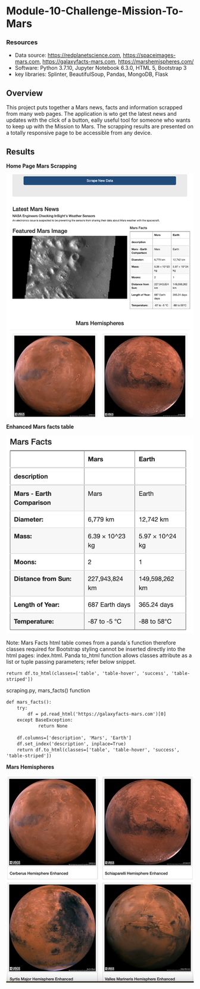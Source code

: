 # Module-10-Challenge-Mission-To-Mars


### Resources
- Data source: https://redplanetscience.com, https://spaceimages-mars.com, https://galaxyfacts-mars.com, https://marshemispheres.com/
- Software: Python 3.7.10, Jupyter Notebook 6.3.0, HTML 5, Bootstrap 3
- key libraries: Splinter, BeautifulSoup, Pandas, MongoDB, Flask


## Overview

 This project puts together a Mars news, facts and information scrapped from many web pages. The application is wto get the latest news and updates with the click of a button, eally useful tool for someone who wants to keep up with the Mission to Mars. The scrapping results are presented on a totally responsive page to be accessible from any device. 



## Results

**Home Page Mars Scrapping**

![Mars Scrapping Home page](./Resources/mars_scrapping_home.png)

**Enhanced Mars facts table**

![Mars Facts](./Resources/enhanced_mars_facts.png)

Note: Mars Facts html table comes from a panda´s function therefore classes required for Bootstrap styling cannot be inserted directly into the html pages: index.html. Panda to_html function allows classes attribute as a list or tuple passing parameters; refer below snippet. 


``` 
return df.to_html(classes=['table', 'table-hover', 'success', 'table-striped'])
```

scraping.py,  mars_facts() function

```
def mars_facts():
    try:
        df = pd.read_html('https://galaxyfacts-mars.com')[0]
    except BaseException:
            return None

    df.columns=['description', 'Mars', 'Earth']
    df.set_index('description', inplace=True)
    return df.to_html(classes=['table', 'table-hover', 'success', 'table-striped'])
```

**Mars Hemispheres**

![Mars Facts](./Resources/mars_hemisphere.png)
